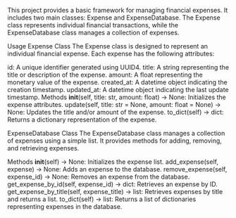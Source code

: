 This project provides a basic framework for managing financial expenses. It includes two main classes: Expense and ExpenseDatabase. The Expense class represents individual financial transactions, while the ExpenseDatabase class manages a collection of expenses.

Usage
Expense Class
The Expense class is designed to represent an individual financial expense. Each expense has the following attributes:

id: A unique identifier generated using UUID4.
title: A string representing the title or description of the expense.
amount: A float representing the monetary value of the expense.
created_at: A datetime object indicating the creation timestamp.
updated_at: A datetime object indicating the last update timestamp.
Methods
__init__(self, title: str, amount: float) -> None: Initializes the expense attributes.
update(self, title: str = None, amount: float = None) -> None: Updates the title and/or amount of the expense.
to_dict(self) -> dict: Returns a dictionary representation of the expense.

ExpenseDatabase Class
The ExpenseDatabase class manages a collection of expenses using a simple list. It provides methods for adding, removing, and retrieving expenses.

Methods
__init__(self) -> None: Initializes the expense list.
add_expense(self, expense) -> None: Adds an expense to the database.
remove_expense(self, expense_id) -> None: Removes an expense from the database.
get_expense_by_id(self, expense_id) -> dict: Retrieves an expense by ID.
get_expense_by_title(self, expense_title) -> list: Retrieves expenses by title and returns a list.
to_dict(self) -> list: Returns a list of dictionaries representing expenses in the database.
